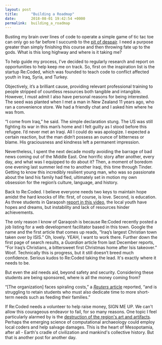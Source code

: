 ```yaml
---
layout: post
title:      "Building a Roadmap"
date:       2018-08-01 19:42:54 +0000
permalink:  building_a_roadmap
---
```




Busting my brain over lines of code to operate a simple game of tic tac toe can only go so far before I succumb to the [pit of despair](https://en.wikipedia.org/wiki/Pit_of_despair). I need a purpose greater than simply finishing this course and then throwing fate up to the gods. What is this long highway and where is it taking me?

To help guide my process, I’ve decided to regularly research and report on opportunities to help keep me on track. So, first on the inspiration list is the startup Re:Coded, which was founded to teach code to conflict affected youth in Iraq, Syria, and Turkey.

Objectively, it’s a brilliant cause, providing relevant professional training to people stripped of countless resources both tangible and intangible. However, I must admit I also have personal reasons for being interested. The seed was planted when I met a man in New Zealand 11 years ago, who ran a convenience store. We had a friendly chat and I asked him where he was from. 

“I come from Iraq,” he said. The simple declaration stung. The US was still fighting its war in this man’s home and I felt guilty as I stood before this refugee. I’d never met an Iraqi. All I could do was apologize. I expected a certain reaction, but the man didn’t possess an ounce of bitterness or blame. His graciousness and kindness left a permanent impression. 

Nevertheless, I spent the next decade mostly avoiding the barrage of bad news coming out of the Middle East. One horrific story after another, every day, and what was I equipped to do about it? Then, a moment of boredom one evening last summer led me to another Iraqi, this time through Tinder. Getting to know this incredibly resilient young man, who was so passionate about the land his family had fled, ultimately set in motion my own obsession for the region’s culture, language, and history.  

Back to Re:Coded. I believe everyone needs two keys to maintain hope amidst the hard knocks of life: first, of course, is love. Second, is education. As three students in Qaraqosh [report in this video](https://www.youtube.com/watch?v=p27EbmshLjY), the local youth have hopes and dreams, but instability and lack of resources hinder achievements.  

The only reason I know of Qaraqosh is because Re:Coded recently posted a job listing for a web development facilitator based in this town. Google the name and the first article that comes up reads, “Iraq’s largest Christian town taken over by ISIS.” Oh, lovely. YEAH, I want to work there. Further down the first page of search results, a *Guardian* article from last December reports, “For Iraq’s Christians, a bittersweet first Christmas home after Isis takeover.” Woof. Technically this is progress, but it still doesn’t breed much confidence. Serious kudos to Re:Coded taking the lead. It's exactly where it needs to be.

But even the aid needs aid, beyond safety and security. Considering these students are being sponsored, where is all the money coming from? 

“[The organization] faces spiraling costs,” a [*Reuters* article](https://www.reuters.com/article/us-mideast-crisis-displaced-coding/having-fled-fighting-iraqis-and-syrians-learn-to-code-idUSKBN15O25U) reported, “and is struggling to retain students who must also dedicate time to more short-term needs such as feeding their families.”

If Re:Coded needs a volunteer to help raise money, SIGN ME UP. We can't allow this courageous endeavor to fail, for so many reasons. One topic I feel particularly alarmed by is the [destruction of the region's art and artifacts](http://edition.cnn.com/2009/WORLD/meast/07/31/iraq.babylon.damage/). Perhaps the emerging science of computational archaeology could employ local coders and help salvage damages. This is the heart of Mesopotamia, after all - Earth's cradle of civilization and mankind's collective history. But that is another post for another day.








